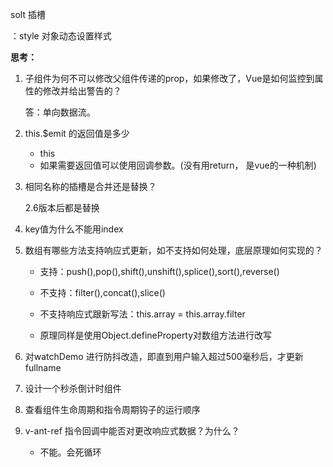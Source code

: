 solt 插槽

：style   对象动态设置样式

**思考：**

1. 子组件为何不可以修改父组件传递的prop，如果修改了，Vue是如何监控到属性的修改并给出警告的？

   答：单向数据流。

2. this.$emit 的返回值是多少  

   - this 
   - 如果需要返回值可以使用回调参数。(没有用return， 是vue的一种机制)

3. 相同名称的插槽是合并还是替换？

   2.6版本后都是替换

4. key值为什么不能用index

5. 数组有哪些方法支持响应式更新，如不支持如何处理，底层原理如何实现的？

   - 支持：push(),pop(),shift(),unshift(),splice(),sort(),reverse()
   - 不支持：filter(),concat(),slice()

   - 不支持响应式跟新写法：this.array = this.array.filter
   - 原理同样是使用Object.defineProperty对数组方法进行改写

6. 对watchDemo 进行防抖改造，即直到用户输入超过500毫秒后，才更新fullname

7. 设计一个秒杀倒计时组件

8. 查看组件生命周期和指令周期钩子的运行顺序

9. v-ant-ref 指令回调中能否对更改响应式数据？为什么？

   - 不能。会死循环

